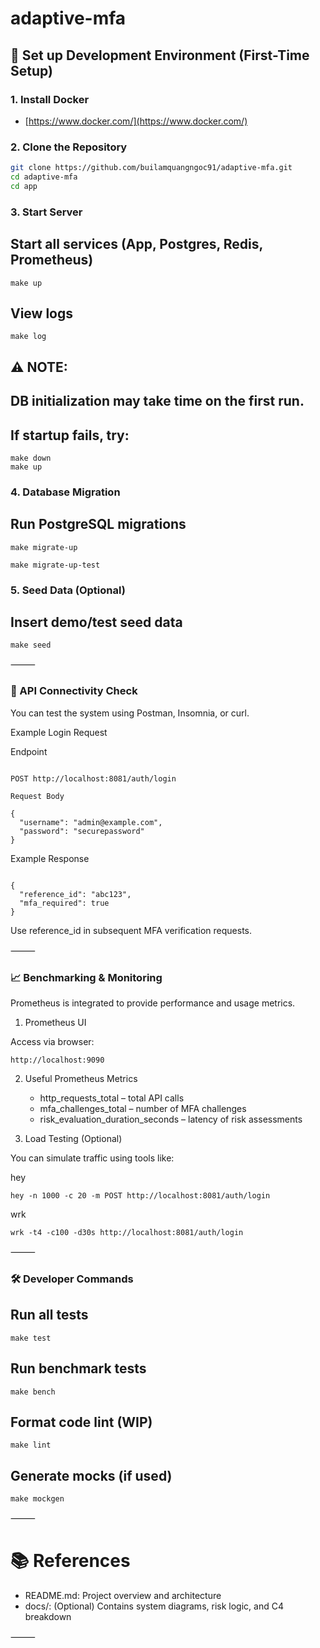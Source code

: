 # adaptive-mfa

## 🚀 Set up Development Environment (First-Time Setup)

### 1. Install Docker

- [https://www.docker.com/](https://www.docker.com/)

### 2. Clone the Repository

```sh
git clone https://github.com/builamquangngoc91/adaptive-mfa.git
cd adaptive-mfa
cd app
```

### 3. Start Server

## Start all services (App, Postgres, Redis, Prometheus)
```
make up
```

## View logs
```
make log
```

## ⚠️ NOTE:
## DB initialization may take time on the first run.
## If startup fails, try:
```
make down
make up
```

### 4. Database Migration

## Run PostgreSQL migrations
```
make migrate-up

make migrate-up-test
```

### 5. Seed Data (Optional)

## Insert demo/test seed data
```
make seed
```

⸻

### 🔌 API Connectivity Check

You can test the system using Postman, Insomnia, or curl.

Example Login Request

Endpoint
```

POST http://localhost:8081/auth/login

Request Body

{
  "username": "admin@example.com",
  "password": "securepassword"
}
```

Example Response
```

{
  "reference_id": "abc123",
  "mfa_required": true
}
```

Use reference_id in subsequent MFA verification requests.

⸻

### 📈 Benchmarking & Monitoring

Prometheus is integrated to provide performance and usage metrics.

1. Prometheus UI

Access via browser:

```http://localhost:9090```

2. Useful Prometheus Metrics
   - http_requests_total – total API calls
   - mfa_challenges_total – number of MFA challenges
   - risk_evaluation_duration_seconds – latency of risk assessments

4. Load Testing (Optional)

You can simulate traffic using tools like:

hey

```
hey -n 1000 -c 20 -m POST http://localhost:8081/auth/login
```

wrk

```
wrk -t4 -c100 -d30s http://localhost:8081/auth/login
```
⸻

### 🛠 Developer Commands

## Run all tests
```
make test
```

## Run benchmark tests
```
make bench
```
## Format code lint (WIP)

```
make lint
```

## Generate mocks (if used)
```
make mockgen
```

⸻

# 📚 References
- README.md: Project overview and architecture
- docs/: (Optional) Contains system diagrams, risk logic, and C4 breakdown

⸻
